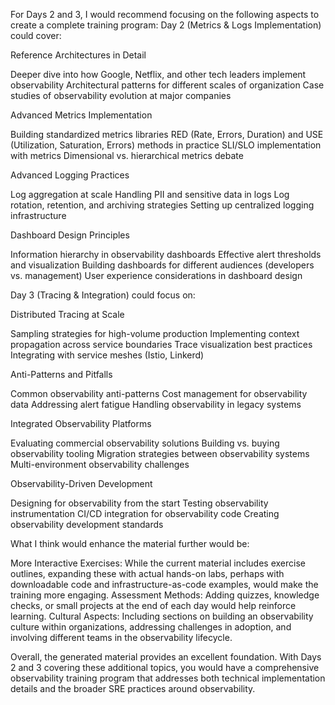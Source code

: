 For Days 2 and 3, I would recommend focusing on the following aspects to create a complete training program:
Day 2 (Metrics & Logs Implementation) could cover:

Reference Architectures in Detail

Deeper dive into how Google, Netflix, and other tech leaders implement observability
Architectural patterns for different scales of organization
Case studies of observability evolution at major companies


Advanced Metrics Implementation

Building standardized metrics libraries
RED (Rate, Errors, Duration) and USE (Utilization, Saturation, Errors) methods in practice
SLI/SLO implementation with metrics
Dimensional vs. hierarchical metrics debate


Advanced Logging Practices

Log aggregation at scale
Handling PII and sensitive data in logs
Log rotation, retention, and archiving strategies
Setting up centralized logging infrastructure


Dashboard Design Principles

Information hierarchy in observability dashboards
Effective alert thresholds and visualization
Building dashboards for different audiences (developers vs. management)
User experience considerations in dashboard design



Day 3 (Tracing & Integration) could focus on:

Distributed Tracing at Scale

Sampling strategies for high-volume production
Implementing context propagation across service boundaries
Trace visualization best practices
Integrating with service meshes (Istio, Linkerd)


Anti-Patterns and Pitfalls

Common observability anti-patterns
Cost management for observability data
Addressing alert fatigue
Handling observability in legacy systems


Integrated Observability Platforms

Evaluating commercial observability solutions
Building vs. buying observability tooling
Migration strategies between observability systems
Multi-environment observability challenges


Observability-Driven Development

Designing for observability from the start
Testing observability instrumentation
CI/CD integration for observability code
Creating observability development standards



What I think would enhance the material further would be:

More Interactive Exercises: While the current material includes exercise outlines, expanding these with actual hands-on labs, perhaps with downloadable code and infrastructure-as-code examples, would make the training more engaging.
Assessment Methods: Adding quizzes, knowledge checks, or small projects at the end of each day would help reinforce learning.
Cultural Aspects: Including sections on building an observability culture within organizations, addressing challenges in adoption, and involving different teams in the observability lifecycle.

Overall, the generated material provides an excellent foundation. With Days 2 and 3 covering these additional topics, you would have a comprehensive observability training program that addresses both technical implementation details and the broader SRE practices around observability.